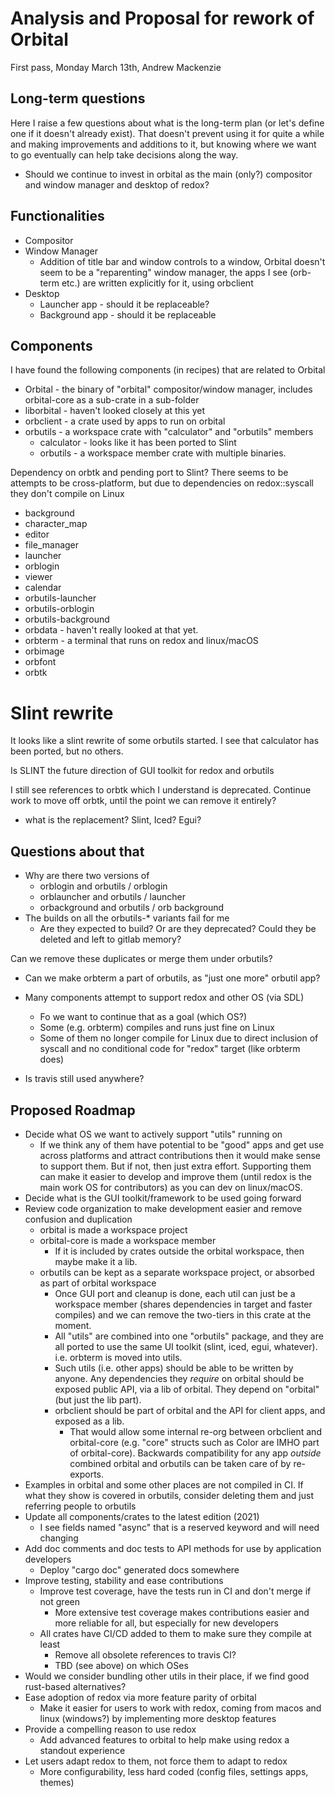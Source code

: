 # Analysis and Proposal for rework of Orbital
First pass, Monday March 13th, Andrew Mackenzie

## Long-term questions
Here I raise a few questions about what is the long-term plan (or let's define one if it doesn't already exist).
That doesn't prevent using it for quite a while and making improvements and additions to it, but knowing
where we want to go eventually can help take decisions along the way.

* Should we continue to invest in orbital as the main (only?) compositor and window manager and desktop of redox?

## Functionalities
* Compositor
* Window Manager
    * Addition of title bar and window controls to a window, Orbital doesn't seem to be a "reparenting" window manager,
      the apps I see (orb-term etc.) are written explicitly for it, using orbclient
* Desktop
    * Launcher app - should it be replaceable?
    * Background app - should it be replaceable

## Components
I have found the following components (in recipes) that are related to Orbital

* Orbital - the binary of "orbital" compositor/window manager, includes orbital-core as a sub-crate in a sub-folder
* liborbital - haven't looked closely at this yet
* orbclient - a crate used by apps to run on orbital
* orbutils - a workspace crate with "calculator" and "orbutils" members
    * calculator - looks like it has been ported to Slint
    * orbutils - a workspace member crate with multiple binaries.

Dependency on orbtk and pending port to Slint?
There seems to be attempts to be cross-platform, but due to dependencies on redox::syscall they don't compile on Linux
* background
* character_map
* editor
* file_manager
* launcher
* orblogin
* viewer
* calendar
* orbutils-launcher
* orbutils-orblogin
* orbutils-background
* orbdata - haven't really looked at that yet.
* orbterm - a terminal that runs on redox and linux/macOS
* orbimage
* orbfont
* orbtk

# Slint rewrite
It looks like a slint rewrite of some orbutils started. I see that calculator has been ported, but no others.

Is SLINT the future direction of GUI toolkit for redox and orbutils

I still see references to orbtk which I understand is deprecated.
Continue work to move off orbtk, until the point we can remove it entirely?
* what is the replacement? Slint, Iced? Egui?

## Questions about that
* Why are there two versions of
    * orblogin and orbutils / orblogin
    * orblauncher and orbutils / launcher
    * orbackground and orbutils / orb background
* The builds on all the orbutils-* variants fail for me
  * Are they expected to build? Or are they deprecated? Could they be deleted and left to gitlab memory?

Can we remove these duplicates or merge them under orbutils?
* Can we make orbterm a part of orbutils, as "just one more" orbutil app?
* Many components attempt to support redox and other OS (via SDL)
    * Fo we want to continue that as a goal (which OS?)
    * Some (e.g. orbterm) compiles and runs just fine on Linux
    * Some of them no longer compile for Linux due to direct inclusion of syscall and no conditional code for "redox"
      target (like orbterm does)

* Is travis still used anywhere?

## Proposed Roadmap
* Decide what OS we want to actively support "utils" running on
    * If we think any of them have potential to be "good" apps and get use across platforms and attract contributions
      then it would make sense to support them. But if not, then just extra effort. Supporting them can make it easier to
      develop and improve them (until redox is the main work OS for contributors) as you can dev on linux/macOS.
* Decide what is the GUI toolkit/framework to be used going forward
* Review code organization to make development easier and remove confusion and duplication
  * orbital is made a workspace project
  * orbital-core is made a workspace member
      * If it is included by crates outside the orbital workspace, then maybe make it a lib.
  * orbutils can be kept as a separate workspace project, or absorbed as part of orbital workspace
      * Once GUI port and cleanup is done, each util can just be a workspace member (shares dependencies in target and
        faster compiles) and we can remove the two-tiers in this crate at the moment.
      * All "utils" are combined into one "orbutils" package, and they are all ported to use the same UI toolkit
        (slint, iced, egui, whatever). i.e. orbterm is moved into utils.
      * Such utils (i.e. other apps) should be able to be written by anyone. Any dependencies they _require_ on orbital should be exposed
        public API, via a lib of orbital. They depend on "orbital" (but just the lib part).
      * orbclient should be part of orbital and the API for client apps, and exposed as a lib.
          * That would allow some internal re-org between orbclient and orbital-core (e.g. "core" structs such as Color
            are IMHO part of orbital-core). Backwards compatibility for any app _outside_ combined orbital and orbutils
            can be taken care of by re-exports.
* Examples in orbital and some other places are not compiled in CI. If what they show is covered in orbutils, 
consider deleting them and just referring people to orbutils
* Update all components/crates to the latest edition (2021)
  * I see fields named "async" that is a reserved keyword and will need changing
* Add doc comments and doc tests to API methods for use by application developers
  * Deploy "cargo doc" generated docs somewhere
* Improve testing, stability and ease contributions
  * Improve test coverage, have the tests run in CI and don't merge if not green
    * More extensive test coverage makes contributions easier and more reliable for all, but especially for new developers
  * All crates have CI/CD added to them to make sure they compile at least
      * Remove all obsolete references to travis CI?
      * TBD (see above) on which OSes
* Would we consider bundling other utils in their place, if we find good rust-based alternatives?
* Ease adoption of redox via more feature parity of orbital
  * Make it easier for users to work with redox, coming from macos and linux (windows?) by implementing more desktop
features
* Provide a compelling reason to use redox
  * Add advanced features to orbital to help make using redox a standout experience
* Let users adapt redox to them, not force them to adapt to redox
  * More configurability, less hard coded (config files, settings apps, themes)